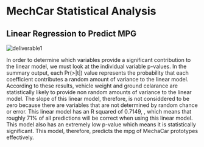 # MechCar Statistical Analysis
## Linear Regression to Predict MPG

![deliverable1](https://user-images.githubusercontent.com/75647359/112527142-b7891500-8d70-11eb-8a83-3fd94684641e.png)

In order to determine which variables provide a significant contribution to the linear model, we must look at the individual variable p-values. In the summary output, each Pr(>|t|) value represents the probability that each coefficient contributes a random amount of variance to the linear model. According to these results, vehicle weight and ground celarance are statistically likely to provide non random amounts of variance to the linear model. The slope of this linear model, therefore, is not considdered to be zero because there are variables that are not determined by random chance or error. This linear model has an R squared of 0.7149, , which means that roughly 71% of all predictions will be correct when using this linear model. This model also has an extremely low p-value which means it is statistically significant. This model, therefore, predicts the mpg of MechaCar prototypes effectively.
